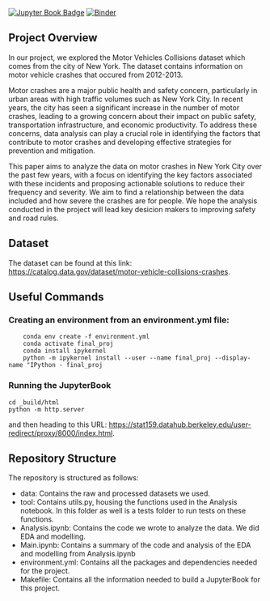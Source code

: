 [![Jupyter Book Badge](https://jupyterbook.org/badge.svg)](< https://ucb-stat-159-s23.github.io/project-group19/>)
[![Binder](https://mybinder.org/badge_logo.svg)](https://mybinder.org/v2/gh/UCB-stat-159-s23/project-group19.git/HEAD)

## Project Overview
In our project, we explored the Motor Vehicles Collisions dataset which comes from the city of New York. The dataset contains information on motor vehicle crashes that occured from 2012-2013.

Motor crashes are a major public health and safety concern, particularly in urban areas with high traffic volumes such as New York City. In recent years, the city has seen a significant increase in the number of motor crashes, leading to a growing concern about their impact on public safety, transportation infrastructure, and economic productivity. To address these concerns, data analysis can play a crucial role in identifying the factors that contribute to motor crashes and developing effective strategies for prevention and mitigation.

This paper aims to analyze the data on motor crashes in New York City over the past few years, with a focus on identifying the key factors associated with these incidents and proposing actionable solutions to reduce their frequency and severity. We aim to find a relationship between the data included and how severe the crashes are for people. We hope the analysis conducted in the project will lead key desicion makers to improving safety and road rules.

## Dataset
The dataset can be found at this link: https://catalog.data.gov/dataset/motor-vehicle-collisions-crashes.

## Useful Commands
### Creating an environment from an environment.yml file:
```
    conda env create -f environment.yml 
    conda activate final_proj
    conda install ipykernel
    python -m ipykernel install --user --name final_proj --display-name "IPython - final_proj
```
### Running the JupyterBook
```
cd _build/html
python -m http.server
```
and then heading to this URL: https://stat159.datahub.berkeley.edu/user-redirect/proxy/8000/index.html.

## Repository Structure
The repository is structured as follows: 

- data: Contains the raw and processed datasets we used.
- tool: Contains utils.py, housing the functions used in the Analysis notebook. In this folder as well is a tests folder to run tests on these functions.
- Analysis.ipynb: Contains the code we wrote to analyze the data. We did EDA and modelling.
- Main.ipynb: Contains a summary of the code and analysis of the EDA and modelling from Analysis.ipynb
- environment.yml: Contains all the packages and dependencies needed for the project.
- Makefile: Contains all the information needed to build a JupyterBook for this project.
